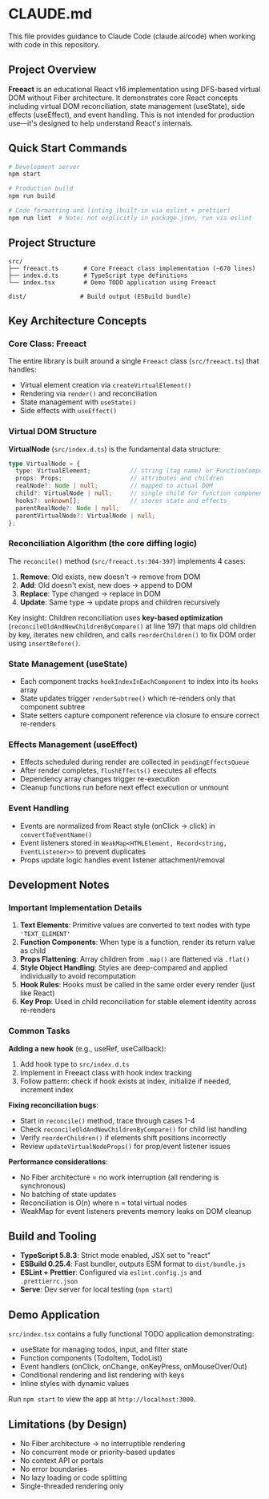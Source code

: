 # CLAUDE.md

This file provides guidance to Claude Code (claude.ai/code) when working with code in this repository.

## Project Overview

**Freeact** is an educational React v16 implementation using DFS-based virtual DOM without Fiber architecture. It demonstrates core React concepts including virtual DOM reconciliation, state management (useState), side effects (useEffect), and event handling. This is not intended for production use—it's designed to help understand React's internals.

## Quick Start Commands

```bash
# Development server
npm start

# Production build
npm run build

# Code formatting and linting (built-in via eslint + prettier)
npm run lint  # Note: not explicitly in package.json, run via eslint
```

## Project Structure

```
src/
├── freeact.ts       # Core Freeact class implementation (~670 lines)
├── index.d.ts       # TypeScript type definitions
└── index.tsx        # Demo TODO application using Freeact

dist/               # Build output (ESBuild bundle)
```

## Key Architecture Concepts

### Core Class: Freeact

The entire library is built around a single `Freeact` class (`src/freeact.ts`) that handles:
- Virtual element creation via `createVirtualElement()`
- Rendering via `render()` and reconciliation
- State management with `useState()`
- Side effects with `useEffect()`

### Virtual DOM Structure

**VirtualNode** (`src/index.d.ts`) is the fundamental data structure:
```typescript
type VirtualNode = {
  type: VirtualElement;           // string (tag name) or FunctionComponent
  props: Props;                   // attributes and children
  realNode?: Node | null;         // mapped to actual DOM
  child?: VirtualNode | null;     // single child for function components
  hooks?: unknown[];              // stores state and effects
  parentRealNode?: Node | null;
  parentVirtualNode?: VirtualNode | null;
};
```

### Reconciliation Algorithm (the core diffing logic)

The `reconcile()` method (`src/freeact.ts:304-397`) implements 4 cases:
1. **Remove**: Old exists, new doesn't → remove from DOM
2. **Add**: Old doesn't exist, new does → append to DOM
3. **Replace**: Type changed → replace in DOM
4. **Update**: Same type → update props and children recursively

Key insight: Children reconciliation uses **key-based optimization** (`reconcileOldAndNewChildrenByCompare()` at line 197) that maps old children by key, iterates new children, and calls `reorderChildren()` to fix DOM order using `insertBefore()`.

### State Management (useState)

- Each component tracks `hookIndexInEachComponent` to index into its `hooks` array
- State updates trigger `renderSubtree()` which re-renders only that component subtree
- State setters capture component reference via closure to ensure correct re-renders

### Effects Management (useEffect)

- Effects scheduled during render are collected in `pendingEffectsQueue`
- After render completes, `flushEffects()` executes all effects
- Dependency array changes trigger re-execution
- Cleanup functions run before next effect execution or unmount

### Event Handling

- Events are normalized from React style (onClick → click) in `convertToEventName()`
- Event listeners stored in `WeakMap<HTMLElement, Record<string, EventListener>>` to prevent duplicates
- Props update logic handles event listener attachment/removal

## Development Notes

### Important Implementation Details

1. **Text Elements**: Primitive values are converted to text nodes with type `'TEXT_ELEMENT'`
2. **Function Components**: When type is a function, render its return value as child
3. **Props Flattening**: Array children from `.map()` are flattened via `.flat()`
4. **Style Object Handling**: Styles are deep-compared and applied individually to avoid recomputation
5. **Hook Rules**: Hooks must be called in the same order every render (just like React)
6. **Key Prop**: Used in child reconciliation for stable element identity across re-renders

### Common Tasks

**Adding a new hook** (e.g., useRef, useCallback):
1. Add hook type to `src/index.d.ts`
2. Implement in Freeact class with hook index tracking
3. Follow pattern: check if hook exists at index, initialize if needed, increment index

**Fixing reconciliation bugs**:
- Start in `reconcile()` method, trace through cases 1-4
- Check `reconcileOldAndNewChildrenByCompare()` for child list handling
- Verify `reorderChildren()` if elements shift positions incorrectly
- Review `updateVirtualNodeProps()` for prop/event listener issues

**Performance considerations**:
- No Fiber architecture = no work interruption (all rendering is synchronous)
- No batching of state updates
- Reconciliation is O(n) where n = total virtual nodes
- WeakMap for event listeners prevents memory leaks on DOM cleanup

## Build and Tooling

- **TypeScript 5.8.3**: Strict mode enabled, JSX set to "react"
- **ESBuild 0.25.4**: Fast bundler, outputs ESM format to `dist/bundle.js`
- **ESLint + Prettier**: Configured via `eslint.config.js` and `.prettierrc.json`
- **Serve**: Dev server for local testing (`npm start`)

## Demo Application

`src/index.tsx` contains a fully functional TODO application demonstrating:
- useState for managing todos, input, and filter state
- Function components (TodoItem, TodoList)
- Event handlers (onClick, onChange, onKeyPress, onMouseOver/Out)
- Conditional rendering and list rendering with keys
- Inline styles with dynamic values

Run `npm start` to view the app at `http://localhost:3000`.

## Limitations (by Design)

- No Fiber architecture → no interruptible rendering
- No concurrent mode or priority-based updates
- No context API or portals
- No error boundaries
- No lazy loading or code splitting
- Single-threaded rendering only
